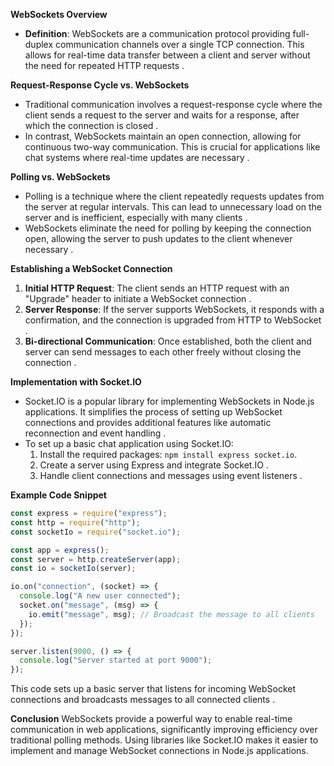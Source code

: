 **WebSockets Overview**

- **Definition**: WebSockets are a communication protocol providing full-duplex communication channels over a single TCP connection. This allows for real-time data transfer between a client and server without the need for repeated HTTP requests .

**Request-Response Cycle vs. WebSockets**

- Traditional communication involves a request-response cycle where the client sends a request to the server and waits for a response, after which the connection is closed .
- In contrast, WebSockets maintain an open connection, allowing for continuous two-way communication. This is crucial for applications like chat systems where real-time updates are necessary .

**Polling vs. WebSockets**

- Polling is a technique where the client repeatedly requests updates from the server at regular intervals. This can lead to unnecessary load on the server and is inefficient, especially with many clients .
- WebSockets eliminate the need for polling by keeping the connection open, allowing the server to push updates to the client whenever necessary .

**Establishing a WebSocket Connection**

1. **Initial HTTP Request**: The client sends an HTTP request with an "Upgrade" header to initiate a WebSocket connection .
2. **Server Response**: If the server supports WebSockets, it responds with a confirmation, and the connection is upgraded from HTTP to WebSocket .
3. **Bi-directional Communication**: Once established, both the client and server can send messages to each other freely without closing the connection .

**Implementation with Socket.IO**

- Socket.IO is a popular library for implementing WebSockets in Node.js applications. It simplifies the process of setting up WebSocket connections and provides additional features like automatic reconnection and event handling .
- To set up a basic chat application using Socket.IO:
  1. Install the required packages: `npm install express socket.io`.
  2. Create a server using Express and integrate Socket.IO .
  3. Handle client connections and messages using event listeners .

**Example Code Snippet**

```javascript
const express = require("express");
const http = require("http");
const socketIo = require("socket.io");

const app = express();
const server = http.createServer(app);
const io = socketIo(server);

io.on("connection", (socket) => {
  console.log("A new user connected");
  socket.on("message", (msg) => {
    io.emit("message", msg); // Broadcast the message to all clients
  });
});

server.listen(9000, () => {
  console.log("Server started at port 9000");
});
```

This code sets up a basic server that listens for incoming WebSocket connections and broadcasts messages to all connected clients .

**Conclusion**
WebSockets provide a powerful way to enable real-time communication in web applications, significantly improving efficiency over traditional polling methods. Using libraries like Socket.IO makes it easier to implement and manage WebSocket connections in Node.js applications.
